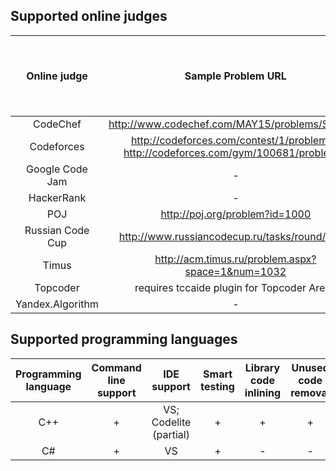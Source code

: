 <!-- vim: textwidth=0:formatoptions-=a
-->
## Supported online judges

| Online judge            | Sample Problem URL | Sample Contest URL | CHelper Chrome plugin / CaideFox Firefox add-on |
| :----------:            | :----------------: | :----------------: | :-------------------: |
| CodeChef                | http://www.codechef.com/MAY15/problems/SETDIFF | http://www.codechef.com/COOK54 | + |
| Codeforces              | http://codeforces.com/contest/1/problem/A, http://codeforces.com/gym/100681/problem/B | http://codeforces.com/contest/1 | + |
| Google Code Jam         | - | - | + |
| HackerRank              | - | - | + |
| POJ                     | http://poj.org/problem?id=1000 | - | - |
| Russian Code Cup        | http://www.russiancodecup.ru/tasks/round/25/B/ | - | + |
| Timus                   | http://acm.timus.ru/problem.aspx?space=1&num=1032 | - | + |
| Topcoder                | requires tccaide plugin for Topcoder Arena |||
| Yandex.Algorithm        | - | - | + |


## Supported programming languages

| Programming language | Command line support | IDE support            | Smart testing | Library code inlining | Unused code removal |
| :------------------: | :------------------: | :--------------------: | :-----------: | :-------------------: | :-----------------: |
| C++                  |         +            | VS; Codelite (partial) |       +       |          +            |          +          |
| C#                   |         +            |          VS            |       +       |          -            |          -          |


